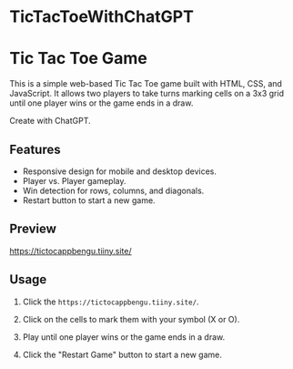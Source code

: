 # TicTacToeWithChatGPT

# Tic Tac Toe Game

This is a simple web-based Tic Tac Toe game built with HTML, CSS, and JavaScript. It allows two players to take turns marking cells on a 3x3 grid until one player wins or the game ends in a draw.

Create with ChatGPT.

## Features

- Responsive design for mobile and desktop devices.
- Player vs. Player gameplay.
- Win detection for rows, columns, and diagonals.
- Restart button to start a new game.

## Preview

https://tictocappbengu.tiiny.site/

## Usage

1. Click the `https://tictocappbengu.tiiny.site/`.

2. Click on the cells to mark them with your symbol (X or O).

3. Play until one player wins or the game ends in a draw.

4. Click the "Restart Game" button to start a new game.

